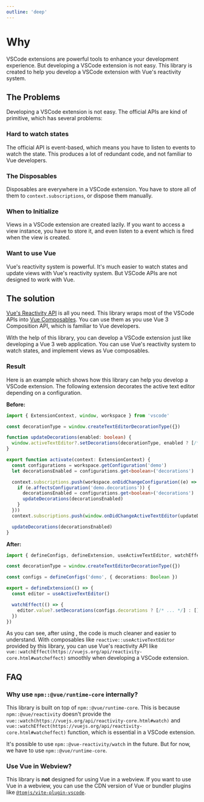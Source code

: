 ```yaml
---
outline: 'deep'
---
```


# Why <ReactiveVscode />

VSCode extensions are powerful tools to enhance your development experience. But developing a VSCode extension is not easy. This library is created to help you develop a VSCode extension with Vue's reactivity system.

## The Problems

Developing a VSCode extension is not easy. The official APIs are kind of primitive, which has several problems:

### Hard to watch states

The official API is event-based, which means you have to listen to events to watch the state. This produces a lot of redundant code, and not familiar to Vue developers.

### The Disposables

Disposables are everywhere in a VSCode extension. You have to store all of them to `context.subscriptions`, or dispose them manually.

### When to Initialize

Views in a VSCode extension are created lazily. If you want to access a view instance, you have to store it, and even listen to a event which is fired when the view is created.

### Want to use Vue

Vue's reactivity system is powerful. It's much easier to watch states and update views with Vue's reactivity system. But VSCode APIs are not designed to work with Vue.

## The solution

[Vue's Reactivity API](https://vuejs.org/api/reactivity-core.html) is all you need. This library wraps most of the VSCode APIs into [Vue Composables](https://vuejs.org/guide/reusability/composables.html). You can use them as you use Vue 3 Composition API, which is familiar to Vue developers.

With the help of this library, you can develop a VSCode extension just like developing a Vue 3 web application. You can use Vue's reactivity system to watch states, and implement views as Vue composables.

### Result

Here is an example which shows how this library can help you develop a VSCode extension. The following extension decorates the active text editor depending on a configuration.

**Before:**

```ts
import { ExtensionContext, window, workspace } from 'vscode'

const decorationType = window.createTextEditorDecorationType({})

function updateDecorations(enabled: boolean) {
  window.activeTextEditor?.setDecorations(decorationType, enabled ? [/* ... */] : [])
}

export function activate(context: ExtensionContext) {
  const configurations = workspace.getConfiguration('demo')
  let decorationsEnabled = configurations.get<boolean>('decorations')

  context.subscriptions.push(workspace.onDidChangeConfiguration((e) => {
    if (e.affectsConfiguration('demo.decorations')) {
      decorationsEnabled = configurations.get<boolean>('decorations')
      updateDecorations(decorationsEnabled)
    }
  }))
  context.subscriptions.push(window.onDidChangeActiveTextEditor(updateDecorations))

  updateDecorations(decorationsEnabled)
}
```

**After:**

```ts
import { defineConfigs, defineExtension, useActiveTextEditor, watchEffect } from 'reactive-vscode'

const decorationType = window.createTextEditorDecorationType({})

const configs = defineConfigs('demo', { decorations: Boolean })

export = defineExtension(() => {
  const editor = useActiveTextEditor()

  watchEffect(() => {
    editor.value?.setDecorations(configs.decorations ? [/* ... */] : [])
  })
})
```

As you can see, after using <ReactiveVscode />, the code is much cleaner and easier to understand. With composables like `reactive::useActiveTextEditor` provided by this library, you can use Vue's reactivity API like `vue::watchEffect(https://vuejs.org/api/reactivity-core.html#watcheffect)` smoothly when developing a VSCode extension.

## FAQ

### Why use `npm::@vue/runtime-core` internally?

This library is built on top of `npm::@vue/runtime-core`. This is because `npm::@vue/reactivity` doesn't provide the `vue::watch(https://vuejs.org/api/reactivity-core.html#watch)` and `vue::watchEffect(https://vuejs.org/api/reactivity-core.html#watcheffect)` function, which is essential in a VSCode extension.

It's possible to use `npm::@vue-reactivity/watch` in the future. But for now, we have to use `npm::@vue/runtime-core`.

### Use Vue in Webview?

This library is **not** designed for using Vue in a webview. If you want to use Vue in a webview, you can use the CDN version of Vue or bundler plugins like [`@tomjs/vite-plugin-vscode`](https://github.com/tomjs/vite-plugin-vscode).
